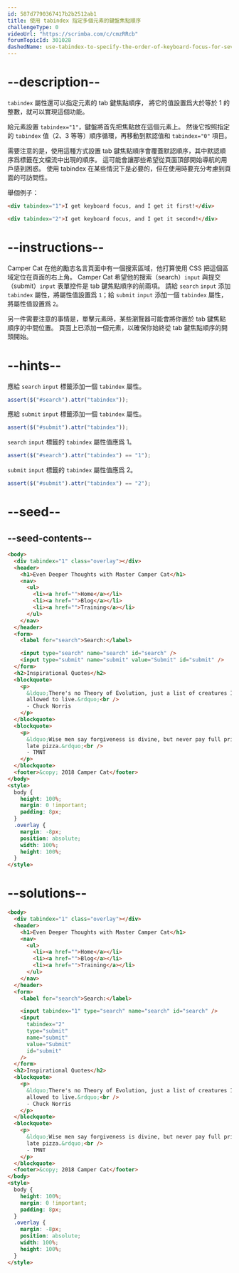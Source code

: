 ```yaml
---
id: 587d7790367417b2b2512ab1
title: 使用 tabindex 指定多個元素的鍵盤焦點順序
challengeType: 0
videoUrl: "https://scrimba.com/c/cmzRRcb"
forumTopicId: 301028
dashedName: use-tabindex-to-specify-the-order-of-keyboard-focus-for-several-elements
---
```


# --description--

`tabindex` 屬性還可以指定元素的 tab 鍵焦點順序， 將它的值設置爲大於等於 1 的整數，就可以實現這個功能。

給元素設置 `tabindex="1"`，鍵盤將首先把焦點放在這個元素上。 然後它按照指定的 `tabindex` 值（2、3 等等）順序循環，再移動到默認值和 `tabindex="0"` 項目。

需要注意的是，使用這種方式設置 tab 鍵焦點順序會覆蓋默認順序，其中默認順序爲標籤在文檔流中出現的順序。 這可能會讓那些希望從頁面頂部開始導航的用戶感到困惑。 使用 tabindex 在某些情況下是必要的，但在使用時要充分考慮到頁面的可訪問性。

舉個例子：

```html
<div tabindex="1">I get keyboard focus, and I get it first!</div>
```

```html
<div tabindex="2">I get keyboard focus, and I get it second!</div>
```

# --instructions--

Camper Cat 在他的勵志名言頁面中有一個搜索區域，他打算使用 CSS 把這個區域定位在頁面的右上角。 Camper Cat 希望他的搜索（search）`input` 與提交（submit）`input` 表單控件是 tab 鍵焦點順序的前兩項。 請給 `search` `input` 添加 `tabindex` 屬性，將屬性值設置爲 `1`；給 `submit` `input` 添加一個 `tabindex` 屬性，將屬性值設置爲 `2`。

另一件需要注意的事情是，單擊元素時，某些瀏覽器可能會將你置於 tab 鍵焦點順序的中間位置。 頁面上已添加一個元素，以確保你始終從 tab 鍵焦點順序的開頭開始。

# --hints--

應給 `search` `input` 標籤添加一個 `tabindex` 屬性。

```js
assert($("#search").attr("tabindex"));
```

應給 `submit` `input` 標籤添加一個 `tabindex` 屬性。

```js
assert($("#submit").attr("tabindex"));
```

`search` `input` 標籤的 `tabindex` 屬性值應爲 1。

```js
assert($("#search").attr("tabindex") == "1");
```

`submit` `input` 標籤的 `tabindex` 屬性值應爲 2。

```js
assert($("#submit").attr("tabindex") == "2");
```

# --seed--

## --seed-contents--

```html
<body>
  <div tabindex="1" class="overlay"></div>
  <header>
    <h1>Even Deeper Thoughts with Master Camper Cat</h1>
    <nav>
      <ul>
        <li><a href="">Home</a></li>
        <li><a href="">Blog</a></li>
        <li><a href="">Training</a></li>
      </ul>
    </nav>
  </header>
  <form>
    <label for="search">Search:</label>

    <input type="search" name="search" id="search" />
    <input type="submit" name="submit" value="Submit" id="submit" />
  </form>
  <h2>Inspirational Quotes</h2>
  <blockquote>
    <p>
      &ldquo;There's no Theory of Evolution, just a list of creatures I've
      allowed to live.&rdquo;<br />
      - Chuck Norris
    </p>
  </blockquote>
  <blockquote>
    <p>
      &ldquo;Wise men say forgiveness is divine, but never pay full price for
      late pizza.&rdquo;<br />
      - TMNT
    </p>
  </blockquote>
  <footer>&copy; 2018 Camper Cat</footer>
</body>
<style>
  body {
    height: 100%;
    margin: 0 !important;
    padding: 8px;
  }
  .overlay {
    margin: -8px;
    position: absolute;
    width: 100%;
    height: 100%;
  }
</style>
```

# --solutions--

```html
<body>
  <div tabindex="1" class="overlay"></div>
  <header>
    <h1>Even Deeper Thoughts with Master Camper Cat</h1>
    <nav>
      <ul>
        <li><a href="">Home</a></li>
        <li><a href="">Blog</a></li>
        <li><a href="">Training</a></li>
      </ul>
    </nav>
  </header>
  <form>
    <label for="search">Search:</label>

    <input tabindex="1" type="search" name="search" id="search" />
    <input
      tabindex="2"
      type="submit"
      name="submit"
      value="Submit"
      id="submit"
    />
  </form>
  <h2>Inspirational Quotes</h2>
  <blockquote>
    <p>
      &ldquo;There's no Theory of Evolution, just a list of creatures I've
      allowed to live.&rdquo;<br />
      - Chuck Norris
    </p>
  </blockquote>
  <blockquote>
    <p>
      &ldquo;Wise men say forgiveness is divine, but never pay full price for
      late pizza.&rdquo;<br />
      - TMNT
    </p>
  </blockquote>
  <footer>&copy; 2018 Camper Cat</footer>
</body>
<style>
  body {
    height: 100%;
    margin: 0 !important;
    padding: 8px;
  }
  .overlay {
    margin: -8px;
    position: absolute;
    width: 100%;
    height: 100%;
  }
</style>
```
